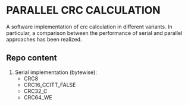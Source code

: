 # PARALLEL CRC CALCULATION
A software implementation of crc calculation in different variants. In particular, a comparison between the performance of serial and parallel approaches has been realized.

## Repo content
1. Serial implementation (bytewise):
    - CRC8
    - CRC16_CCITT_FALSE
    - CRC32_C
    - CRC64_WE
